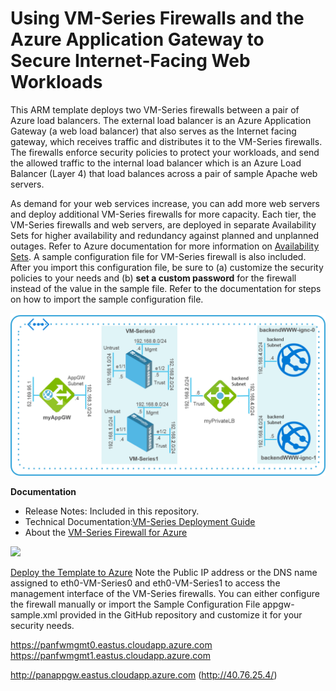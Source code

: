 # Using VM-Series Firewalls and the Azure Application Gateway to Secure Internet-Facing Web Workloads
This ARM template deploys two VM-Series firewalls between a pair of Azure load balancers. The external load balancer is an Azure Application Gateway (a web load balancer) that also serves as the Internet facing gateway, which  receives traffic and distributes it to the VM-Series firewalls. The firewalls enforce security policies to protect your workloads, and send the allowed traffic to the internal load balancer which is an Azure Load Balancer (Layer 4) that load balances across a pair of sample Apache web servers. 


As demand for your web services increase, you can add more web servers and deploy additional VM-Series firewalls for more capacity. Each tier, the VM-Series firewalls and web servers, are deployed in separate Availability Sets for higher availability and redundancy against planned and unplanned outages. Refer to Azure documentation for more information on [Availability Sets](https://docs.microsoft.com/en-us/azure/virtual-machines/virtual-machines-linux-manage-availability). A sample configuration file for VM-Series firewall is also included. After you import this configuration file, be sure to (a) customize the security policies to your needs and (b) <b>set a custom password</b> for the firewall instead of the value in the sample file. Refer to the documentation for steps on how to import the sample configuration file. 

 
![Topology](azure_alb_template_topology.png) 

**Documentation**
* Release Notes: Included in this repository.
* Technical Documentation:[VM-Series Deployment Guide](https://www.paloaltonetworks.com/documentation/71/virtualization/virtualization/set-up-the-vm-series-firewall-in-azure/deploy-the-vm-series-and-azure-application-gateway-template.html)
* About the [VM-Series Firewall for Azure](https://azure.paloaltonetworks.com)

[<img src="http://azuredeploy.net/deploybutton.png"/>](https://portal.azure.com/#create/Microsoft.Template/uri/https%3A%2F%2Fraw.githubusercontent.com%2FIrekRomaniuk%2Fazure%2Fmaster%2Fpan-applicationgateway%2Fazuredeploy.json)

[Deploy the Template to Azure](https://www.paloaltonetworks.com/documentation/80/virtualization/virtualization/set-up-the-vm-series-firewall-on-azure/deploy-the-vm-series-and-azure-application-gateway-template/start-using-the-vm-series--azure-application-gateway-template/deploy-the-template-to-azure#id2d3b5321-8303-4995-be66-c26522cf2074)
Note the Public IP address or the DNS name assigned to eth0-VM-Series0 and eth0-VM-Series1 to access the management interface of the VM-Series firewalls.
You can either configure the firewall manually or import the Sample Configuration File appgw-sample.xml provided in the GitHub repository and customize it for your security needs.


https://panfwmgmt0.eastus.cloudapp.azure.com
https://panfwmgmt1.eastus.cloudapp.azure.com

http://panappgw.eastus.cloudapp.azure.com (http://40.76.25.4/)